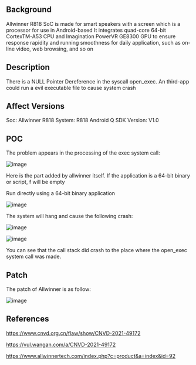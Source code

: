 ## Background
Allwinner R818 SoC is made for smart speakers with a screen which is a processor for use in Android-based
It integrates quad-core 64-bit CortexTM-A53 CPU and Imagination PowerVR GE8300 GPU to ensure response rapidity and
running smoothness for daily application, such as on-line video, web browsing, and so on

## Description
There is a NULL Pointer Dereference in the syscall open_exec. An third-app could run a evil executable  file to cause system crash

## Affect Versions
Soc: Allwinner R818 
System: R818 Android Q 
SDK Version: V1.0 

## POC
The problem appears in the processing of the exec system call:

![image](https://user-images.githubusercontent.com/13774458/129024578-af1032f4-1c09-48f4-b1dd-d876fafeb65b.png)

Here is the part added by allwinner itself. If the application is a 64-bit binary or script, f will be empty

Run directly using a 64-bit binary application

![image](https://user-images.githubusercontent.com/13774458/129024642-97bde6c4-1e7d-4d3d-b630-9792a4273678.png)


The system will hang and cause the following crash:

![image](https://user-images.githubusercontent.com/13774458/129024708-c40d5fa1-c097-4d78-8b90-e2aca60d0ed4.png)

![image](https://user-images.githubusercontent.com/13774458/129024717-9d6732e2-1bd6-409c-95f3-64872abc1d1f.png)

You can see that the call stack did crash to the place where the open_exec system call was made.


## Patch
The patch of Allwinner is as follow:

![image](https://user-images.githubusercontent.com/13774458/129024779-2b7f28b5-17d7-4d66-bb63-163ee5cd85e9.png)


## References
https://www.cnvd.org.cn/flaw/show/CNVD-2021-49172

https://vul.wangan.com/a/CNVD-2021-49172

https://www.allwinnertech.com/index.php?c=product&a=index&id=92
